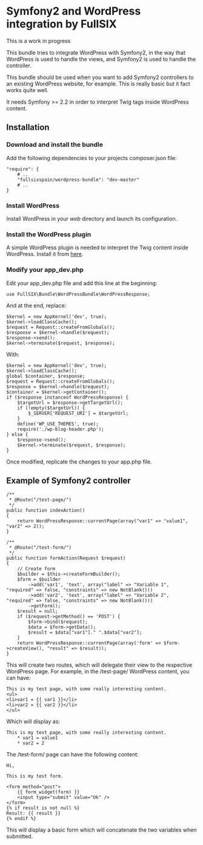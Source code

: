 # Symfony2 and WordPress integration by FullSIX

This is a work in progress

This bundle tries to integrate WordPress with Symfony2, in the way that WordPress
is used to handle the views, and Symfony2 is used to handle the controller.

This bundle should be used when you want to add Symfony2 controllers to an existing
WordPress website, for example. This is really basic but it fact works quite well.

It needs Symfony >= 2.2 in order to interpret Twig tags inside WordPress content.

## Installation

### Download and install the bundle

Add the following dependencies to your projects composer.json file:

    "require": {
        # ..
        "fullsixspain/wordpress-bundle": "dev-master"
        # ..
    }

### Install WordPress

Install WordPress in your _web_ directory and launch its configuration.

### Install the WordPress plugin

A simple WordPress plugin is needed to interpret the Twig content inside WordPress.
Install it from [here](https://github.com/fullsixspain/fullsix_wordpress_plugin).

### Modify your app_dev.php

Edit your app_dev.php file and add this line at the beginning:

    use FullSIX\Bundle\WordPressBundle\WordPressResponse;

And at the end, replace:

    $kernel = new AppKernel('dev', true);
    $kernel->loadClassCache();
    $request = Request::createFromGlobals();
    $response = $kernel->handle($request);
    $response->send();
    $kernel->terminate($request, $response);

With:

    $kernel = new AppKernel('dev', true);
    $kernel->loadClassCache();
    global $container, $response;
    $request = Request::createFromGlobals();
    $response = $kernel->handle($request);
    $container = $kernel->getContainer();
    if ($response instanceof WordPressResponse) {
        $targetUrl = $response->getTargetUrl();
        if (!empty($targetUrl)) {
            $_SERVER['REQUEST_URI'] = $targetUrl;
        }
        define('WP_USE_THEMES', true);
        require('./wp-blog-header.php');
    } else {
        $response->send();
        $kernel->terminate($request, $response);
    }

Once modified, replicate the changes to your app.php file.

## Example of Symfony2 controller

    /**
     * @Route("/test-page/")
     */
    public function indexAction()
    {
        return WordPressResponse::currentPage(array("var1" => "value1", "var2" => 2));
    }

    /**
     * @Route("/test-form/")
     */
    public function formAction(Request $request)
    {
        // Create form
        $builder = $this->createFormBuilder();
        $form = $builder
            ->add('var1', 'text', array("label" => "Variable 1", "required" => false, "constraints" => new NotBlank()))
            ->add('var2', 'text', array("label" => "Variable 2", "required" => false, "constraints" => new NotBlank()))
            ->getForm();
        $result = null;
        if ($request->getMethod() == 'POST') {
            $form->bind($request);
            $data = $form->getData();
            $result = $data["var1"]." ".$data["var2"];
        }
        return WordPressResponse::currentPage(array('form' => $form->createView(), "result" => $result));
    }

This will create two routes, which will delegate their view to the respective WordPress page. For example, in the
/test-page/ WordPress content, you can have:

    This is my test page, with some really interesting content.
    <ul>
	<li>var1 = {{ var1 }}</li>
	<li>var2 = {{ var2 }}</li>
    </ul>

Which will display as:

    This is my test page, with some really interesting content.
        * var1 = value1
        * var2 = 2

The /test-form/ page can have the following content:

    Hi,

    This is my test form.

    <form method="post">
        {{ form_widget(form) }}
        <input type="submit" value="Ok" />
    </form>
    {% if result is not null %}
    Result: {{ result }}
    {% endif %}

This will display a basic form which will concatenate the two variables when submitted.
